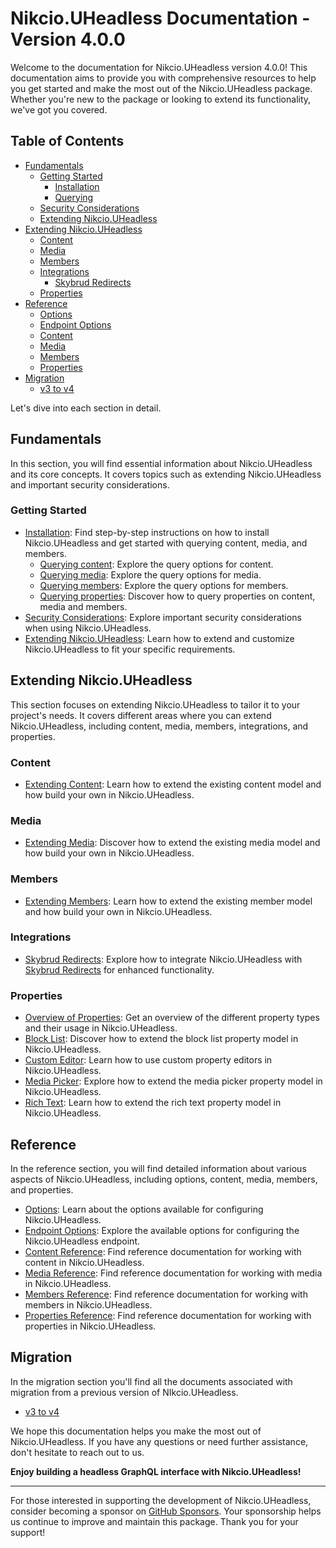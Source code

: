 # Nikcio.UHeadless Documentation - Version 4.0.0

Welcome to the documentation for Nikcio.UHeadless version 4.0.0! This documentation aims to provide you with comprehensive resources to help you get started and make the most out of the Nikcio.UHeadless package. Whether you're new to the package or looking to extend its functionality, we've got you covered.

## Table of Contents

- [Fundamentals](#fundamentals)
  - [Getting Started](#getting-started)
    - [Installation](#installation)
    - [Querying](#querying)
  - [Security Considerations](#security-considerations)
  - [Extending Nikcio.UHeadless](#extending-nikciouheadless)
- [Extending Nikcio.UHeadless](#extending-nikciouheadless)
  - [Content](#content)
  - [Media](#media)
  - [Members](#members)
  - [Integrations](#integrations)
    - [Skybrud Redirects](#skybrud-redirects)
  - [Properties](#properties)
- [Reference](#reference)
  - [Options](#options)
  - [Endpoint Options](#endpoint-options)
  - [Content](#content-reference)
  - [Media](#media-reference)
  - [Members](#members-reference)
  - [Properties](#properties-reference)
- [Migration](#migration)
  - [v3 to v4](#v3-to-v4)

Let's dive into each section in detail.

## Fundamentals

In this section, you will find essential information about Nikcio.UHeadless and its core concepts. It covers topics such as extending Nikcio.UHeadless and important security considerations.

### Getting Started
- [Installation](fundamentals/getting-started/installation.md): Find step-by-step instructions on how to install Nikcio.UHeadless and get started with querying content, media, and members.
  - [Querying content](fundamentals/getting-started/querying/content.md): Explore the query options for content.
  - [Querying media](fundamentals/getting-started/querying/media.md): Explore the query options for media.
  - [Querying members](fundamentals/getting-started/querying/members.md): Explore the query options for members.
  - [Querying properties](fundamentals/getting-started/querying/content.md): Discover how to query properties on content, media and members.
- [Security Considerations](fundamentals/security.md): Explore important security considerations when using Nikcio.UHeadless.
- [Extending Nikcio.UHeadless](fundamentals/extend-uheadless.md): Learn how to extend and customize Nikcio.UHeadless to fit your specific requirements.

## Extending Nikcio.UHeadless

This section focuses on extending Nikcio.UHeadless to tailor it to your project's needs. It covers different areas where you can extend Nikcio.UHeadless, including content, media, members, integrations, and properties.

### Content

- [Extending Content](extending/content.md): Learn how to extend the existing content model and how build your own in Nikcio.UHeadless.

### Media

- [Extending Media](extending/media.md): Discover how to extend the existing media model and how build your own in Nikcio.UHeadless.

### Members

- [Extending Members](extending/member.md): Learn how to extend the existing member model and how build your own in Nikcio.UHeadless.

### Integrations

- [Skybrud Redirects](extending/integrations/redirects/skybrud-redirects.md): Explore how to integrate Nikcio.UHeadless with [Skybrud Redirects](https://marketplace.umbraco.com/package/skybrud.umbraco.redirects) for enhanced functionality.

### Properties

- [Overview of Properties](extending/properties/overview.md): Get an overview of the different property types and their usage in Nikcio.UHeadless.
- [Block List](extending/properties/block-list.md): Discover how to extend the block list property model in Nikcio.UHeadless.
- [Custom Editor](extending/properties/custom-editor.md): Learn how to use custom property editors in Nikcio.UHeadless.
- [Media Picker](extending/properties/media-picker.md): Explore how to extend the media picker property model in Nikcio.UHeadless.
- [Rich Text](extending/properties/rich-text.md): Learn how to extend the rich text property model in Nikcio.UHeadless.

## Reference

In the reference section, you will find detailed information about various aspects of Nikcio.UHeadless, including options, content, media, members, and properties.

- [Options](reference/options.md): Learn about the options available for configuring Nikcio.UHeadless.
- [Endpoint Options](reference/endpoint-options.md): Explore the available options for configuring the Nikcio.UHeadless endpoint.
- [Content Reference](reference/content/README.md): Find reference documentation for working with content in Nikcio.UHeadless.
- [Media Reference](reference/media/README.md): Find reference documentation for working with media in Nikcio.UHeadless.
- [Members Reference](reference/members/README.md): Find reference documentation for working with members in Nikcio.UHeadless.
- [Properties Reference](reference/properties/README.md): Find reference documentation for working with properties in Nikcio.UHeadless.


## Migration

In the migration section you'll find all the documents associated with migration from a previous version of NIkcio.UHeadless.

- [v3 to v4](migration/v3-to-v4.md)

We hope this documentation helps you make the most out of Nikcio.UHeadless. If you have any questions or need further assistance, don't hesitate to reach out to us.

**Enjoy building a headless GraphQL interface with Nikcio.UHeadless!**

---

For those interested in supporting the development of Nikcio.UHeadless, consider becoming a sponsor on [GitHub Sponsors](https://github.com/sponsors/nikcio/). Your sponsorship helps us continue to improve and maintain this package. Thank you for your support!